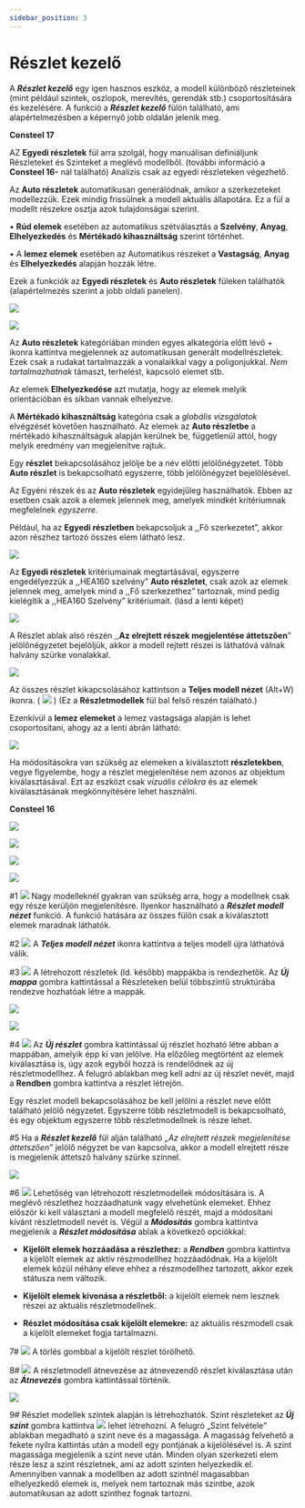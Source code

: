 ```yaml
---
sidebar_position: 3
---
```

# Részlet kezelő

<!-- wp:paragraph -->

A _**Részlet kezelő**_ egy igen hasznos eszköz, a modell különböző részleteinek (mint például szintek, oszlopok, merevítés, gerendák stb.) csoportosítására és kezelésére. A funkció a _**Részlet kezelő**_ fülön található, ami alapértelmezésben a képernyő jobb oldalán jelenik meg.

<!-- /wp:paragraph -->

<!-- wp:paragraph -->

**Consteel 17**

<!-- /wp:paragraph -->

<!-- wp:paragraph -->

AZ **Egyedi részletek** fül arra szolgál, hogy manuálisan definiáljunk Részleteket és Szinteket a meglévő modellből. (további információ a **Consteel 16-** nál található) Analízis csak az egyedi részleteken végezhető.

<!-- /wp:paragraph -->

<!-- wp:paragraph -->

Az **Auto részletek** automatikusan generálódnak, amikor a szerkezeteket modellezzük. Ezek mindig frissülnek a modell aktuális állapotára. Ez a fül a modellt részekre osztja azok tulajdonságai szerint.

<!-- /wp:paragraph -->

<!-- wp:paragraph -->

• **Rúd elemek** esetében az automatikus szétválasztás a **Szelvény**, **Anyag**, **Elhelyezkedés** és **Mértékadó kihasználtság** szerint történhet.

<!-- /wp:paragraph -->

<!-- wp:paragraph -->

• A **lemez elemek** esetében az Automatikus részeket a **Vastagság**, **Anyag** és **Elhelyezkedés** alapján hozzák létre.

<!-- /wp:paragraph -->

<!-- wp:paragraph -->

Ezek a funkciók az **Egyedi részletek** és **Auto részletek** füleken találhatók (alapértelmezés szerint a jobb oldali panelen).

<!-- /wp:paragraph -->

<!-- wp:image {"id":71955,"width":"246px","height":"auto","sizeSlug":"full","linkDestination":"none"} -->

![](./img/wp-content-uploads-2024-01-HU-Custom-portions-and-Auto-Portions.png)

<!-- /wp:image -->

<!-- wp:image {"id":72005,"width":"257px","height":"auto","sizeSlug":"full","linkDestination":"none"} -->

![](./img/wp-content-uploads-2024-01-HU-Auto-Portions-and-Custom-portions.png)

<!-- /wp:image -->

<!-- wp:paragraph -->

Az **Auto részletek** kategóriában minden egyes alkategória előtt lévő + ikonra kattintva megjelennek az automatikusan generált modellrészletek. Ezek csak a rudakat tartalmazzák a vonalaikkal vagy a poligonjukkal. _Nem tartalmazhatnak_ támaszt, terhelést, kapcsoló elemet stb.

<!-- /wp:paragraph -->

<!-- wp:paragraph -->

Az elemek **Elhelyezkedése** azt mutatja, hogy az elemek melyik orientációban és síkban vannak elhelyezve.

<!-- /wp:paragraph -->

<!-- wp:paragraph -->

A **Mértékadó kihasználtság** kategória csak a _globális vizsgálatok_ elvégzését követően használható. Az elemek az **Auto részletbe** a mértékadó kihasználtságuk alapján kerülnek be, függetlenül attól, hogy melyik eredmény van megjelenítve rajtuk.

<!-- /wp:paragraph -->

<!-- wp:paragraph -->

Egy **részlet** bekapcsolásához jelölje be a név előtti jelölőnégyzetet. Több **Auto részlet** is bekapcsolható egyszerre, több jelölőnégyzet bejelölésével.

<!-- /wp:paragraph -->

<!-- wp:paragraph -->

Az Egyéni részek és az **Auto részletek** egyidejűleg használhatók. Ebben az esetben csak azok a elemek jelennek meg, amelyek mindkét kritériumnak megfelelnek _egyszerre._

<!-- /wp:paragraph -->

<!-- wp:paragraph -->

Például, ha az **Egyedi részletben** bekapcsoljuk a ,,Fő szerkezetet”, akkor azon részhez tartozó összes elem látható lesz.

<!-- /wp:paragraph -->

<!-- wp:image {"id":71965,"width":"404px","height":"auto","sizeSlug":"full","linkDestination":"none"} -->

![](./img/wp-content-uploads-2024-01-HU-Custom-portions-example.png)

<!-- /wp:image -->

<!-- wp:paragraph -->

Az **Egyedi részletek** kritériumainak megtartásával, egyszerre engedélyezzük a ,,HEA160 szelvény” **Auto részletet**, csak azok az elemek jelennek meg, amelyek mind a ,,Fő szerkezethez” tartoznak, mind pedig kielégítik a ,,HEA160 Szelvény” kritériumait. (lásd a lenti képet)

<!-- /wp:paragraph -->

<!-- wp:image {"id":71985,"width":"407px","height":"auto","sizeSlug":"full","linkDestination":"none"} -->

![](./img/wp-content-uploads-2024-01-HU-Auto-portions-example.png)

<!-- /wp:image -->

<!-- wp:paragraph -->

A Részlet ablak alsó részén ,,**Az elrejtett részek megjelentése áttetszően**" jelölőnégyzetet bejelöljük, akkor a modell rejtett részei is láthatóvá válnak halvány szürke vonalakkal.

<!-- /wp:paragraph -->

<!-- wp:image {"id":71975,"width":"412px","height":"auto","sizeSlug":"full","linkDestination":"none"} -->

![](./img/wp-content-uploads-2024-01-HU-hidden-lines-example.png)

<!-- /wp:image -->

<!-- wp:paragraph -->

Az összes részlet kikapcsolásához kattintson a **Teljes modell nézet** (Alt+W) ikonra. ( ![](./img/wp-content-uploads-2024-01-Auto-Portions-Full-view-tab.png) ) (Ez a **Részletmodellek** fül bal felső részén található.)

<!-- /wp:paragraph -->

<!-- wp:paragraph -->

Ezenkívül a **lemez elemeket** a lemez vastagsága alapján is lehet csoportosítani, ahogy az a lenti ábrán látható:

<!-- /wp:paragraph -->

<!-- wp:image {"id":71995,"width":"409px","height":"auto","sizeSlug":"full","linkDestination":"none"} -->

![](./img/wp-content-uploads-2024-01-HU-Auto-Portions-Plate-element.png)

<!-- /wp:image -->

<!-- wp:paragraph -->

Ha módosításokra van szükség az elemeken a kiválasztott **részletekben**, vegye figyelembe, hogy a részlet megjelenítése nem azonos az objektum kiválasztásával. Ezt az eszközt csak _vizuális célokra_ és az elemek kiválasztásának megkönnyítésére lehet használni.

<!-- /wp:paragraph -->

<!-- wp:paragraph -->

**Consteel 16**

<!-- /wp:paragraph -->

<!-- wp:columns -->

<!-- wp:column {"width":"50%"} -->

<!-- wp:image {"align":"center","id":32609,"width":336,"height":341,"sizeSlug":"full","linkDestination":"media"} -->

[![](https://www.consteelsoftware.com/wp-content/uploads/2022/02/reszlet_kezelo_parancsok.png)](./img/wp-content-uploads-2022-02-reszlet_kezelo_parancsok.png)

<!-- /wp:image -->

<!-- /wp:column -->

<!-- wp:column {"width":"50%"} -->

<!-- wp:image {"align":"center","id":7811,"width":436,"height":341,"sizeSlug":"full","linkDestination":"media"} -->

[![](https://www.consteelsoftware.com/wp-content/uploads/2021/04/4-4-portions-1.png)](./img/wp-content-uploads-2021-04-4-4-portions-1.png)

<!-- /wp:image -->

<!-- /wp:column -->

<!-- /wp:columns -->

<!-- wp:image {"align":"right","id":18012,"width":298,"height":239,"sizeSlug":"full","linkDestination":"media"} -->

[![](https://www.consteelsoftware.com/wp-content/uploads/2021/04/4-2-model-view-submodel-1.png)](./img/wp-content-uploads-2021-04-4-2-model-view-submodel-1.png)

<!-- /wp:image -->

<!-- wp:image {"align":"right","id":18024,"width":398,"height":280,"sizeSlug":"full","linkDestination":"media"} -->

[![](https://www.consteelsoftware.com/wp-content/uploads/2021/04/4-2-model-view-submodel-select.jpg)](./img/wp-content-uploads-2021-04-4-2-model-view-submodel-select.jpg)

<!-- /wp:image -->

<!-- wp:paragraph -->

\#1 ![](./img/wp-content-uploads-2022-02-reszlet_kezelo_reszet_modell_nezet.png) Nagy modelleknél gyakran van szükség arra, hogy a modellnek csak egy része kerüljön megjelenítésre. Ilyenkor használható a _**Részlet modell nézet**_ funkció. A funkció hatására az összes fülön csak a kiválasztott elemek maradnak láthatók.

<!-- /wp:paragraph -->

<!-- wp:spacer {"height":"1px"} -->

<!-- /wp:spacer -->

<!-- wp:paragraph -->

\#2 ![](./img/wp-content-uploads-2022-02-reszlet_kezelo_teljes_modell_nezet.png) A _**Teljes modell nézet**_ ikonra kattintva a teljes modell újra láthatóvá válik.

<!-- /wp:paragraph -->

<!-- wp:paragraph -->

\#3 ![](./img/wp-content-uploads-2022-02-reszlet_kezelo_uj_mappa.png) A létrehozott részletek (ld. később) mappákba is rendezhetők. Az _**Új mappa**_ gombra kattintással a Részleteken belül többszintű struktúrába rendezve hozhatóak létre a mappák.

<!-- /wp:paragraph -->

<!-- wp:image {"align":"right","id":32694,"width":443,"height":346,"sizeSlug":"full","linkDestination":"media"} -->

[![](https://www.consteelsoftware.com/wp-content/uploads/2022/02/reszlet_kezelo_kivalaszt.png)](./img/wp-content-uploads-2022-02-reszlet_kezelo_kivalaszt.png)

<!-- /wp:image -->

<!-- wp:image {"align":"right","id":32680,"width":263,"height":110,"sizeSlug":"full","linkDestination":"media"} -->

[![](https://www.consteelsoftware.com/wp-content/uploads/2022/02/reszlet_kezelo_reszet_neve.png)](./img/wp-content-uploads-2022-02-reszlet_kezelo_reszet_neve.png)

<!-- /wp:image -->

<!-- wp:paragraph -->

\#4 ![](./img/wp-content-uploads-2022-02-reszlet_kezelo_uj_reszlet.png) Az _**Új részlet**_ gombra kattintással új részlet hozható létre abban a mappában, amelyik épp ki van jelölve. Ha előzőleg megtörtént az elemek kiválasztása is, úgy azok egyből hozzá is rendelődnek az új részletmodellhez. A felugró ablakban meg kell adni az új részlet nevét, majd a **Rendben** gombra kattintva a részlet létrejön.

<!-- /wp:paragraph -->

<!-- wp:paragraph -->

Egy részlet modell bekapcsolásához be kell jelölni a részlet neve előtt található jelölő négyzetet. Egyszerre több részletmodell is bekapcsolható, és egy objektum egyszerre több részletmodellnek is része lehet.

<!-- /wp:paragraph -->

<!-- wp:paragraph -->

\#5 Ha a _**Részlet kezelő**_ fül alján található _„Az elrejtett részek megjelenítése áttetszően”_ jelölő négyzet be van kapcsolva, akkor a modell elrejtett része is megjelenik áttetsző halvány szürke színnel.

<!-- /wp:paragraph -->

<!-- wp:spacer {"height":"1px"} -->

<!-- /wp:spacer -->

<!-- wp:image {"align":"right","id":32602,"width":256,"height":190,"sizeSlug":"full","linkDestination":"media"} -->

[![](https://www.consteelsoftware.com/wp-content/uploads/2022/02/reszlet_kezelo_modositas_tipus.png)](./img/wp-content-uploads-2022-02-reszlet_kezelo_modositas_tipus.png)

<!-- /wp:image -->

<!-- wp:paragraph -->

\#6 ![](./img/wp-content-uploads-2022-02-reszlet_kezelo_modosit.png) Lehetőség van létrehozott részletmodellek módosítására is. A meglévő részlethez hozzáadhatunk vagy elvehetünk elemeket. Ehhez először ki kell választani a modell megfelelő részét, majd a módosítani kívánt részletmodell nevét is. Végül a _**Módosítás**_ gombra kattintva megjelenik a _**Részlet módosítása**_ ablak a következő opciókkal:


- **Kijelölt elemek hozzáadása a részlethez:** a _**Rendben**_ gombra kattintva a kijelölt elemek az aktív részmodellhez hozzáadódnak. Ha a kijelölt elemek közül néhány eleve ehhez a részmodellhez tartozott, akkor ezek státusza nem változik.

- **Kijelölt elemek kivonása a részletből:** a kijelölt elemek nem lesznek részei az aktuális részletmodellnek.

- **Részlet módosítása csak kijelölt elemekre:** az aktuális részmodell csak a kijelölt elemeket fogja tartalmazni.


7# ![](./img/wp-content-uploads-2022-02-reszlet_kezelo_torol.png) A törlés gombbal a kijelölt részlet törölhető.

<!-- /wp:paragraph -->

<!-- wp:paragraph -->

8# ![](./img/wp-content-uploads-2022-02-reszlet_kezelo_atnevez.png) A részletmodell átnevezése az átnevezendő részlet kiválasztása után az _**Átnevezés**_ gombra kattintással történik.

<!-- /wp:paragraph -->

<!-- wp:image {"align":"right","id":32687,"width":229,"height":152,"sizeSlug":"full","linkDestination":"media"} -->

[![](https://www.consteelsoftware.com/wp-content/uploads/2022/02/reszlet_kezelo_szint_neve.png)](./img/wp-content-uploads-2022-02-reszlet_kezelo_szint_neve.png)

<!-- /wp:image -->

<!-- wp:paragraph -->

9# Részlet modellek szintek alapján is létrehozhatók. Szint részleteket az _**Új szint**_ gombra kattintva ![](./img/wp-content-uploads-2022-02-reszlet_kezelo_uj_szint.png) lehet létrehozni. A felugró „Szint felvétele” ablakban megadható a szint neve és a magassága. A magasság felvehető a fekete nyílra kattintás után a modell egy pontjának a kijelölésével is. A szint magassága megjelenik a szint neve után. Minden olyan szerkezeti elem része lesz a szint részletnek, ami az adott szinten helyezkedik el. Amennyiben vannak a modellben az adott szintnél magasabban elhelyezkedő elemek is, melyek nem tartoznak más szintbe, azok automatikusan az adott szinthez fognak tartozni.